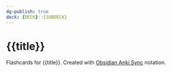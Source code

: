 ```yaml
---
dg-publish: true
deck: {DECK}::{SUBDECK}
---
```


# {{title}}

Flashcards for {{title}}. Created with [Obsidian Anki Sync](https://github.com/debanjandhar12/Obsidian-Anki-Sync) notation.